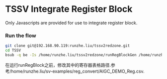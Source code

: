 # TSSV  Integrate Register Block

Only Javascripts are provided for use to integrate register block.


### Run the flow
```bash
git clone git@192.168.90.119:runzhe.liu/tssv2redzone.git
cd TSSV
bsub -q be -Is /home/runzhe.liu/tssv2redzone/runRegBlockGen /home/runzhe.liu/sv-examples/reg_convert/AIGC_DEMO_Reg.csv 
```
在运行runRegBlock之前，修改其中的寄存器表格路径.参考/home/runzhe.liu/sv-examples/reg_convert/AIGC_DEMO_Reg.csv.



